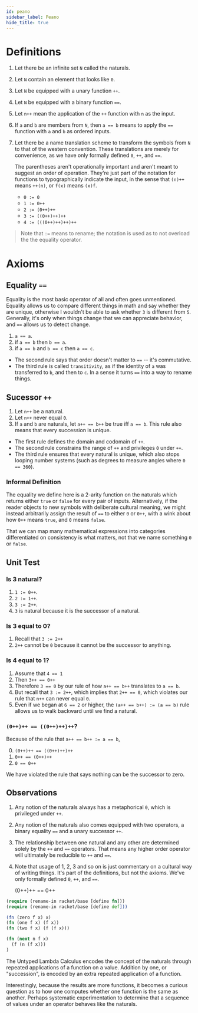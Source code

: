 ```yaml
---
id: peano
sidebar_label: Peano
hide_title: true
---
```


# Definitions

1. Let there be an infinite set `N` called the naturals.
2. Let `N` contain an element that looks like `0`.
3. Let `N` be equipped with a unary function `++`.
4. Let `N` be equipped with a binary function `==`.
5. Let `n++` mean the application of the `++` function with `n` as the input.
6. If `a` and `b` are members from `N`, then `a == b` means to apply the `==`
   function with `a` and `b` as ordered inputs.
7. Let there be a name translation scheme to transform the symbols from `N` to
   that of the western convention. These translations are merely for 
   convenience, as we have only formally defined `0`, `++`, and `==`.
   
   The parentheses aren't operationally important and aren't meant to suggest an 
   order of operation. They're just part of the notation for functions to 
   typographically indicate the input, in the sense that `(n)++` means `++(n)`,
   or `f(x)` means `(x)f`.

   * `0 := 0`
   * `1 := 0++`
   * `2 := (0++)++`
   * `3 := ((0++)++)++`
   * `4 := (((0++)++)++)++`

> Note that `:=` means to rename; the notation is used as to not overload the
> the equality operator.

# Axioms

## Equality `==`

Equality is the most basic operator of all and often goes unmentioned. Equality
allows us to compare different things in math and say whether they are unique,
otherwise I wouldn't be able to ask whether `3` is different from `5`.
Generally, it's only when things change that we can appreciate behavior, and
`==` allows us to detect change.

1. `a == a`.
2. if `a == b` then `b == a`.
3. if `a == b` and `b == c` then `a == c`.

* The second rule says that order doesn't matter to `==` -- it's commutative.
* The third rule is called `transitivity`, as if the identity of `a` was 
  transferred to `b`, and then to `c`. In a sense it turns `==` into a way to
  rename things.

## Sucessor `++`

1. Let `n++` be a natural.
2. Let `n++` never equal `0`.
3. If `a` and `b` are naturals, let `a++ == b++` be true iff `a == b`. This
   rule also means that every succession is unique.

* The first rule defines the domain and codomain of `++`.
* The second rule constrains the range of `++` and privileges `0` under `++`.
* The third rule ensures that every natural is unique, which also stops looping 
  number systems (such as degrees to measure angles where `0 == 360`).

### Informal Definition

The equality we define here is a 2-arity function on the naturals which returns 
either `true` or `false` for every pair of inputs. Alternatively, if the reader 
objects to new symbols with deliberate cultural meaning, we might instead 
arbitrarily assign the result of `==` to either `0` or `0++`, with a wink about 
how `0++` means `true`, and `0` means `false`.

That we can map many mathematical expressions into categories differentiated on 
consistency is what matters, not that we name something `0` or `false`.

## Unit Test

### Is 3 natural?

1. `1 := 0++`.
2. `2 := 1++`.
3. `3 := 2++`.
4. `3` is natural because it is the successor of a natural.

### Is 3 equal to 0?

1. Recall that `3 := 2++`
2. `2++` cannot be `0` because it cannot be the successor to anything.

### Is 4 equal to 1?

1. Assume that `4 == 1` 
2. Then `3++ == 0++`
3. Therefore `3 == 0` by our rule of how `a++ == b++` translates to `a == b`.
4. But recall that `3 := 2++`, which implies that `2++ == 0`, which violates our
   rule that `n++` can never equal `0`.
5. Even if we began at `6 == 2` or higher, the `(a++ == b++) := (a == b)` rule
   allows us to walk backward until we find a natural.

### `(0++)++ == ((0++)++)++`?

Because of the rule that `a++ == b++ := a == b`,

0. `(0++)++ == ((0++)++)++`
1. `0++ == (0++)++`
2. `0 == 0++`

We have violated the rule that says nothing can be the successor to zero.

## Observations

1. Any notion of the naturals always has a metaphorical `0`, which is privileged
   under `++`.
2. Any notion of the naturals also comes equipped with two operators, a binary
   equality `==` and a unary successor `++`.
3. The relationship between one natural and any other are determined solely by
   the `++` and `==` operators. That means any higher order operator will
   ultimately be reducible to `++` and `==`.
4. Note that usage of 1, 2, 3 and so on is just commentary on a cultural way of 
   writing things. It's part of the definitions, but not the axioms. We've only
   formally defined `0`, `++`, and `==`.

   (0++)++ == 0++

``` clojure
(require (rename-in racket/base [define fn]))
(require (rename-in racket/base [define def]))

(fn (zero f x) x)
(fn (one f x) (f x))
(fn (two f x) (f (f x)))

(fn (next n f x)
  (f (n (f x)))
)
```

The Untyped Lambda Calculus encodes the concept of the naturals through repeated
applications of a function on a value. Addition by one, or "succession", is
encoded by an extra repeated application of a function.

Interestingly, because the results are more functions, it becomes a curious
question as to how one computes whether one function is the same as another.
Perhaps systematic experimentation to determine that a sequence of values under
an operator behaves like the naturals.
